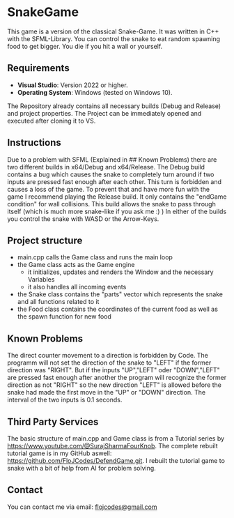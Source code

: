 # SnakeGame

This game is a version of the classical Snake-Game. It was written in C++ with the SFML-Library.
You can control the snake to eat random spawning food to get bigger. You die if you hit a wall or yourself.


## Requirements
- **Visual Studio**: Version 2022 or higher.
- **Operating System**: Windows (tested on Windows 10).

The Repository already contains all necessary builds (Debug and Release) and project properties. The Project can be immediately opened and executed after cloning it to VS.


## Instructions
Due to a problem with SFML (Explained in ## Known Problems) there are two different builds in x64/Debug and x64/Release. 
The Debug build contains a bug which causes the snake to completely turn around if two inputs are pressed fast enough after each other. 
This turn is forbidden and causes a loss of the game. To prevent that and have more fun with the game I recommend playing the Release build. 
It only contains the "endGame condition" for wall collisions. This build allows the snake to pass through itself (which is much more snake-like if you ask me :) )
In either of the builds you control the snake with WASD or the Arrow-Keys.


## Project structure
- main.cpp calls the Game class and runs the main loop
- the Game class acts as the Game engine
  - it initializes, updates and renders the Window and the necessary Variables
  - it also handles all incoming events
- the Snake class contains the "parts" vector which represents the snake and all functions related to it
- the Food class contains the coordinates of the current food as well as the spawn function for new food


## Known Problems
The direct counter movement to a direction is forbidden by Code. The programm will not set the direction of the snake to "LEFT" if the former direction was "RIGHT".
But if the inputs "UP","LEFT" oder "DOWN","LEFT" are pressed fast enough after another the program will recognize the former direction as not "RIGHT" so the new direction "LEFT" is allowed
before the snake had made the first move in the "UP" or "DOWN" direction. The interval of the two inputs is 0.1 seconds.


## Third Party Services
The basic structure of main.cpp and Game class is from a Tutorial series by https://www.youtube.com/@SurajSharmaFourKnob.
The complete rebuilt tutorial game is in my GitHub aswell: https://github.com/FloJCodes/DefendGame.git.
I rebuilt the tutorial game to snake with a bit of help from AI for problem solving.

## Contact
You can contact me via email: flojcodes@gmail.com
